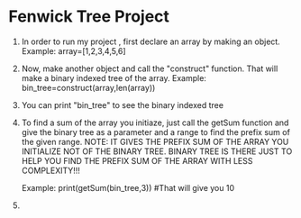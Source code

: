 # Fenwick Tree Project

1. In order to run my project , first declare an array by making an object.
   Example: array=[1,2,3,4,5,6]
   
2. Now, make another object and call the "construct" function. That will make a binary indexed tree of the array.
   Example: bin_tree=construct(array,len(array))
   
3. You can print "bin_tree" to see the binary indexed tree

4. To find a sum of the array you initiaze, just call the getSum function and give the binary tree as a parameter and a range to find the    prefix sum of the given range.
   NOTE: IT GIVES THE PREFIX SUM OF THE ARRAY YOU INITIALIZE NOT OF THE BINARY TREE. BINARY TREE IS THERE JUST TO HELP YOU FIND THE PREFIX          SUM OF THE ARRAY WITH LESS COMPLEXITY!!!

   Example: print(getSum(bin_tree,3)) #That will give you 10
   
5. 
